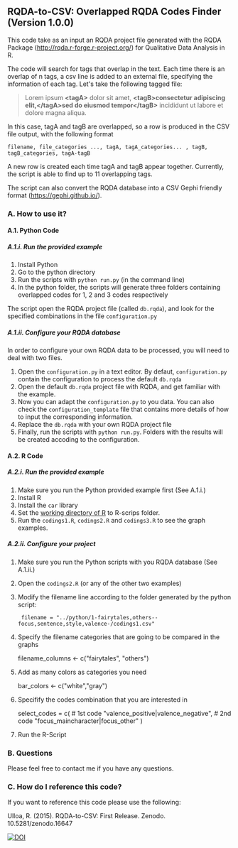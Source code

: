 ## RQDA-to-CSV: Overlapped RQDA Codes Finder (Version 1.0.0)


This code take as an input an RQDA project file generated with the RQDA Package (http://rqda.r-forge.r-project.org/) for Qualitative Data Analysis in R.

The code will search for tags that overlap in the text. Each time there is an overlap of n tags, a csv line is added to an external file, specifying the information of each tag. Let's take the following tagged file:

> Lorem ipsum **\<tagA\>** dolor sit amet, **\<tagB\>**consectetur adipiscing elit,**\</tagA\>**sed do 
> eiusmod tempor**\</tagB\>** incididunt ut labore et dolore magna aliqua.

In this case, tagA and tagB are overlapped, so a row is produced in the CSV file output, with the following format

    filename, file_categories ..., tagA, tagA_categories... , tagB, tagB_categories, tagA-tagB

A new row is created each time tagA and tagB appear together. Currently, the script is able to find up to 11 overlapping tags.

The script can also convert the RQDA database into a CSV Gephi friendly format (https://gephi.github.io/).

### A. How to use it?

#### A.1. Python Code

##### A.1.i. Run the provided example

1. Install Python
2. Go to the python directory
3. Run the scripts with `python run.py` (in the command line)
4. In the python folder, the scripts will generate three folders containing overlapped codes for 1, 2 and 3 codes respectively

The script open the RQDA project file (called `db.rqda`), and look for the specified combinations in the file `configuration.py`

##### A.1.ii. Configure your RQDA database

In order to configure your own RQDA data to be processed, you will need to deal with two files. 

1. Open the `configuration.py` in a text editor. By defaut, `configuration.py` contain the configuration to process the default `db.rqda`
2. Open the default `db.rqda` project file with RQDA, and get familiar with the example. 
3. Now you can adapt the `configuration.py` to you data. You can also check the `configuration_template` file that contains more details of how to input the corresponding information.
4. Replace the `db.rqda` with your own RQDA project file
5. Finally, run the scripts with `python run.py`. Folders with the results will be created accoding to the configuration.

#### A.2. R Code 

##### A.2.i. Run the provided example

1. Make sure you run the Python provided example first (See A.1.i.)
2. Install R 
3. Install the `car` library
4. Set the [working directory of R](https://support.rstudio.com/hc/en-us/articles/200711843-Working-Directories-and-Workspaces) to R-scrips folder.
5. Run the `codings1.R`, `codings2.R` and `codings3.R` to see the graph examples.

##### A.2.ii. Configure your project

1. Make sure you run the Python scripts with you RQDA database (See A.1.ii.)
2. Open the `codings2.R` (or any of the other two examples)
3. Modify the filename line according to the folder generated by the python script:

        filename = "../python/1-fairytales,others--focus,sentence,style,valence-/codings1.csv"

4. Specify the filename categories that are going to be compared in the graphs

    filename_columns <- c("fairytales", "others")

5. Add as many colors as categories you need

    bar_colors <- c("white","gray")
    
6. Specifify the codes combination that you are interested in

    select_codes = c( 
        # 1st code
        "valence_positive|valence_negative", 
        # 2nd code
        "focus_maincharacter|focus_other"
    )
7. Run the R-Script


### B. Questions

Please feel free to contact me if you have any questions.


### C. How do I reference this code?


If you want to reference this code please use the following:


Ulloa, R. (2015). RQDA-to-CSV: First Release. Zenodo. 10.5281/zenodo.16647


[![DOI](https://zenodo.org/badge/doi/10.5281/zenodo.16647.svg)](http://dx.doi.org/10.5281/zenodo.16647)

